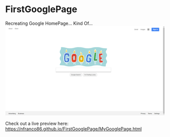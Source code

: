 # FirstGooglePage
Recreating Google HomePage... Kind Of...
![Screenshot](Google_HomePage.png)

Check out a live preview here: https://nfranco86.github.io/FirstGooglePage/MyGooglePage.html
